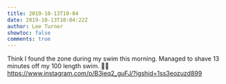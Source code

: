 ```yaml
---
title: 2019-10-13T10-04
date: 2019-10-13T10:04:22Z
author: Lee Turner
showtoc: false
comments: true
---
```


Think I found the zone during my swim this morning. Managed to shave 13 minutes off my 100 length swim. 🏊‍♀️ https://www.instagram.com/p/B3jeq2_guFJ/?igshid=1ss3eozuzd899

